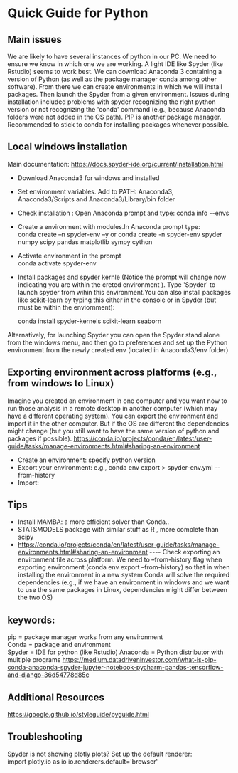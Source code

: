 # Quick Guide for Python 

## Main issues 

We are likely to have several instances of python in our PC. We need to ensure we know in which one we are working. A light IDE like Spyder (like Rstudio) seems to work best. We can download Anaconda 3 containing a version of Python (as well as the package manager conda among other software). From there we can create environments in which we will install packages. Then launch the Spyder from a given environment. Issues during installation included problems with spyder recognizing the right python version or not recognizing the 'conda' command (e.g., because Anaconda folders were not added in the OS path). PIP is another package manager. Recommended to stick to conda for installing packages whenever possible.  

## Local windows installation 
Main documentation: https://docs.spyder-ide.org/current/installation.html  

* Download Anaconda3 for windows and installed  

* Set environment variables. Add to PATH: Anaconda3, Anaconda3/Scripts and Anaconda3/Library/bin folder 

* Check installation : Open Anaconda prompt and type: conda info --envs 

* Create a environment with modules.In Anaconda prompt type:   
 conda create –n spyder-env –y   or 
  conda create -n spyder-env spyder numpy scipy pandas matplotlib sympy cython


* Activate environment in the prompt  
conda activate spyder-env 

* Install packages and spyder kernle 
(Notice the prompt will change now indicating you are within the creted environment ). Type 'Spyder' to launch spyder from wihin this environment.You can also install  packages like scikit-learn by typing this either in the console or in Spyder (but must be within the enviornment): 
    
     conda install spyder-kernels scikit-learn seaborn   

Alternatively, for launching Spyder you can open the Spyder stand alone from the windows menu, and then go to preferences and set up the Python environment from the newly created env (located in Anaconda3/env folder) 
 
## Exporting environment across platforms (e.g., from windows to Linux)
Imagine you created an environment in one computer and you want now to run those analysis in a remote desktop in another computer (which may have a different operating system). You can export the environment and import it in the other computer. But if the OS are different the dependencies might change (but you still want to have the same version of python and packages if possible). 
https://conda.io/projects/conda/en/latest/user-guide/tasks/manage-environments.html#sharing-an-environment 
* Create an environment: specify python version 
* Export your environment:  e.g., conda env export > spyder-env.yml --from-history
* Import: 



## Tips

* Install MAMBA: a more efficient solver than Conda.. 
* STATSMODELS package with similar stuff as R , more complete than scipy 
* https://conda.io/projects/conda/en/latest/user-guide/tasks/manage-environments.html#sharing-an-environment  ---- Check exporting an environment file across platform. We need to –from-history flag when exporting environment (conda env export  –from-history) so that in when installing the environment in a new system Conda will solve the required dependencies (e.g., if we have an environment in windows and we want to use the same packages in Linux,  dependencies might differ between the two OS)  


## keywords:  
pip = package manager works from any environment  
Conda = package and environment  
Spyder = IDE for python (like Rstudio) 
Anaconda =  Python distributor with multiple programs 
https://medium.datadriveninvestor.com/what-is-pip-conda-anaconda-spyder-jupyter-notebook-pycharm-pandas-tensorflow-and-django-36d54778d85c 

 
## Additional Resources 
https://google.github.io/styleguide/pyguide.html  

## Troubleshooting  
Spyder is not showing plotly plots? Set up the default renderer:  
   import plotly.io as io 
   io.renderers.default='browser' 

 

 
